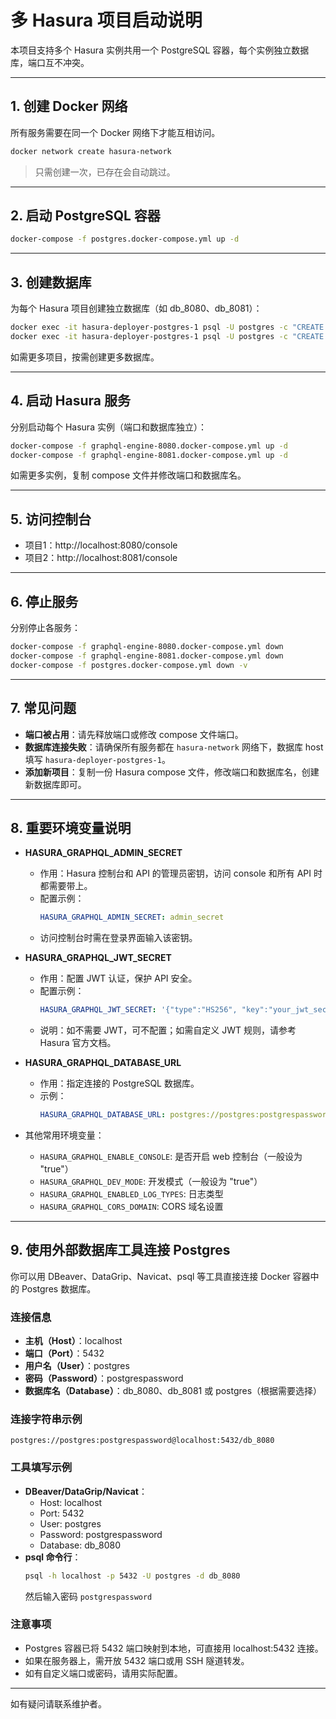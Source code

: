 # 多 Hasura 项目启动说明

本项目支持多个 Hasura 实例共用一个 PostgreSQL 容器，每个实例独立数据库，端口互不冲突。

---

## 1. 创建 Docker 网络

所有服务需要在同一个 Docker 网络下才能互相访问。

```bash
docker network create hasura-network
```

> 只需创建一次，已存在会自动跳过。

---

## 2. 启动 PostgreSQL 容器

```bash
docker-compose -f postgres.docker-compose.yml up -d
```

---

## 3. 创建数据库

为每个 Hasura 项目创建独立数据库（如 db_8080、db_8081）：

```bash
docker exec -it hasura-deployer-postgres-1 psql -U postgres -c "CREATE DATABASE db_8080;"
docker exec -it hasura-deployer-postgres-1 psql -U postgres -c "CREATE DATABASE db_8081;"
```

如需更多项目，按需创建更多数据库。

---

## 4. 启动 Hasura 服务

分别启动每个 Hasura 实例（端口和数据库独立）：

```bash
docker-compose -f graphql-engine-8080.docker-compose.yml up -d
docker-compose -f graphql-engine-8081.docker-compose.yml up -d
```

如需更多实例，复制 compose 文件并修改端口和数据库名。

---

## 5. 访问控制台

- 项目1：http://localhost:8080/console
- 项目2：http://localhost:8081/console

---

## 6. 停止服务

分别停止各服务：

```bash
docker-compose -f graphql-engine-8080.docker-compose.yml down
docker-compose -f graphql-engine-8081.docker-compose.yml down
docker-compose -f postgres.docker-compose.yml down -v
```

---

## 7. 常见问题

- **端口被占用**：请先释放端口或修改 compose 文件端口。
- **数据库连接失败**：请确保所有服务都在 `hasura-network` 网络下，数据库 host 填写 `hasura-deployer-postgres-1`。
- **添加新项目**：复制一份 Hasura compose 文件，修改端口和数据库名，创建新数据库即可。

---

## 8. 重要环境变量说明

- **HASURA_GRAPHQL_ADMIN_SECRET**
  - 作用：Hasura 控制台和 API 的管理员密钥，访问 console 和所有 API 时都需要带上。
  - 配置示例：
    ```yaml
    HASURA_GRAPHQL_ADMIN_SECRET: admin_secret
    ```
  - 访问控制台时需在登录界面输入该密钥。

- **HASURA_GRAPHQL_JWT_SECRET**
  - 作用：配置 JWT 认证，保护 API 安全。
  - 配置示例：
    ```yaml
    HASURA_GRAPHQL_JWT_SECRET: '{"type":"HS256", "key":"your_jwt_secret_key"}'
    ```
  - 说明：如不需要 JWT，可不配置；如需自定义 JWT 规则，请参考 Hasura 官方文档。

- **HASURA_GRAPHQL_DATABASE_URL**
  - 作用：指定连接的 PostgreSQL 数据库。
  - 示例：
    ```yaml
    HASURA_GRAPHQL_DATABASE_URL: postgres://postgres:postgrespassword@hasura-deployer-postgres-1:5432/db_8080
    ```

- 其他常用环境变量：
  - `HASURA_GRAPHQL_ENABLE_CONSOLE`: 是否开启 web 控制台（一般设为 "true"）
  - `HASURA_GRAPHQL_DEV_MODE`: 开发模式（一般设为 "true"）
  - `HASURA_GRAPHQL_ENABLED_LOG_TYPES`: 日志类型
  - `HASURA_GRAPHQL_CORS_DOMAIN`: CORS 域名设置

---

## 9. 使用外部数据库工具连接 Postgres

你可以用 DBeaver、DataGrip、Navicat、psql 等工具直接连接 Docker 容器中的 Postgres 数据库。

### 连接信息
- **主机（Host）**：localhost
- **端口（Port）**：5432
- **用户名（User）**：postgres
- **密码（Password）**：postgrespassword
- **数据库名（Database）**：db_8080、db_8081 或 postgres（根据需要选择）

### 连接字符串示例
```
postgres://postgres:postgrespassword@localhost:5432/db_8080
```

### 工具填写示例
- **DBeaver/DataGrip/Navicat**：
  - Host: localhost
  - Port: 5432
  - User: postgres
  - Password: postgrespassword
  - Database: db_8080
- **psql 命令行**：
  ```bash
  psql -h localhost -p 5432 -U postgres -d db_8080
  ```
  然后输入密码 `postgrespassword`

### 注意事项
- Postgres 容器已将 5432 端口映射到本地，可直接用 localhost:5432 连接。
- 如果在服务器上，需开放 5432 端口或用 SSH 隧道转发。
- 如有自定义端口或密码，请用实际配置。

---

如有疑问请联系维护者。
